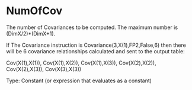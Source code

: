 # NumOfCov

The number of Covariances to be computed. The maximum number is (DimX/2)\*(DimX+1).

If The Covariance instruction is Covariance(3,X(1),FP2,False,6) then there will be 6 covariance relationships calculated and sent to the output table:

Cov(X(1),X(1)), Cov(X(1),X(2)), Cov(X(1),X(3)), Cov(X(2),X(2)), Cov(X(2),X(3)), Cov(X(3),X(3))

Type: Constant (or expression that evaluates as a constant)
